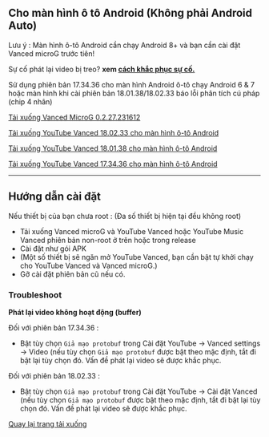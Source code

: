 ## Cho màn hình ô tô Android (Không phải Android Auto) 

Lưu ý : Màn hình ô-tô Android cần chạy Android 8+ và bạn cần cài đặt Vanced microG trước tiên!

Sự cố phát lại video bị treo? **xem [cách khắc phục sự cố.](https://github.com/cuynu/ytvanced/wiki/README_VI#troubleshoot)**

Sử dụng phiên bản 17.34.36 cho màn hình Android ô-tô chạy Android 6 & 7 hoặc màn hình khi cài phiên bản 18.01.38/18.02.33 báo lỗi phân tích cú pháp (chip 4 nhân) 

[Tải xuống Vanced MicroG 0.2.27.231612](https://github.com/cuynu/ytvanced/releases/download/18.01.38/Vanced.microG.0.2.27.231612.apk)

[Tải xuống YouTube Vanced 18.02.33 cho màn hình ô-tô Android](https://github.com/cuynu/ytvanced/releases/download/18.02.33/YouTube.Vanced.AndroidCarOled.v18.02.33.apk)

[Tải xuống YouTube Vanced 18.01.38 cho màn hình ô-tô Android](https://github.com/cuynu/ytvanced/releases/download/18.01.38/YouTube.Vanced.AndroidCarOled.v18.01.38.apk)

[Tải xuống YouTube Vanced 17.34.36 cho màn hình ô-tô Android](https://github.com/cuynu/ytvanced/releases/download/17.34.36/YouTube.Vanced.v17.34.36.AndroidCarOled_spoof.apk)

____________________________________________________

## Hướng dẫn cài đặt

Nếu thiết bị của bạn chưa root :
(Đa số thiết bị hiện tại đều không root)

- Tải xuống Vanced microG và YouTube Vanced hoặc YouTube Music Vanced phiên bản non-root ở trên hoặc trong release 
- Cài đặt như gói APK
- (Một số thiết bị sẽ ngăn mở YouTube Vanced, bạn cần bật tự khởi chạy cho YouTube Vanced và Vanced microG.)
- Gỡ cài đặt phiên bản cũ nếu có.

### Troubleshoot 

**Phát lại video không hoạt động (buffer)**

Đối với phiên bản 17.34.36 :

- Bật tùy chọn `Giả mạo protobuf` trong Cài đặt YouTube -> Vanced settings -> Video (nếu tùy chọn `Giả mạo protobuf` được bật theo mặc định, tắt đi bật lại tùy chọn đó. Vấn đề phát lại video sẽ được khắc phục.

Đối với phiên bản 18.02.33 : 

- Bật tùy chọn `Giả mạo protobuf` trong Cài đặt YouTube -> Cài đặt Vanced (nếu tùy chọn `Giả mạo protobuf` được bật theo mặc định, tắt đi bật lại tùy chọn đó. Vấn đề phát lại video sẽ được khắc phục.

[Quay lại trang tải xuống](https://github.com/cuynu/ytvanced/wiki/README_VI#cho-m%C3%A0n-h%C3%ACnh-%C3%B4-t%C3%B4-android-kh%C3%B4ng-ph%E1%BA%A3i-android-auto)